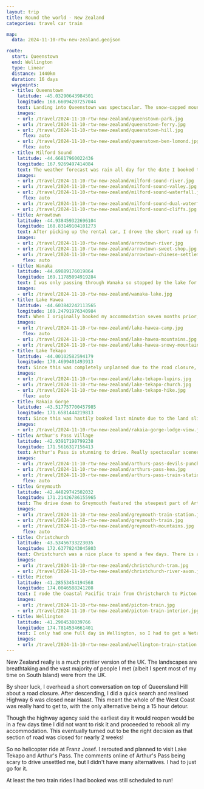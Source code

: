 ```yaml
---
layout: trip
title: Round the world - New Zealand
categories: travel car train

map:
  data: 2024-11-10-rtw-new-zealand.geojson

route:
  start: Queenstown
  end: Wellington
  type: Linear
  distance: 1440km
  duration: 16 days
  waypoints:
  - title: Queenstown
    latitude: -45.03290643984501
    longitude: 168.66094207257044
    text: Landing into Queenstown was spectacular. The snow-capped mountains and crisp fresh air was delightful. I planned five nights in Queenstown to acclimatise and get some hikes in. I walked around Queenstown Park, climbed Queenstown Hill and hiked up to Ben Lomond Saddle. The final stretch to Ben Lomond Summit was beyond my fitness level - the month of eating in Japan prior added some grams back on. Though Queenstown is well known for adventure sports, I unfortunately was not brave enough to try bungee jumping or paragliding.
    images:
    - url: /travel/2024-11-10-rtw-new-zealand/queenstown-park.jpg
    - url: /travel/2024-11-10-rtw-new-zealand/queenstown-ferry.jpg
    - url: /travel/2024-11-10-rtw-new-zealand/queenstown-hill.jpg
      flex: auto
    - url: /travel/2024-11-10-rtw-new-zealand/queenstown-ben-lomond.jpg
      flex: auto
  - title: Milford Sound
    latitude: -44.66817960022436
    longitude: 167.9269497414084
    text: The weather forecast was rain all day for the date I booked the tour to Milford Sound. I was tempted to change the date, but after some research it turned out rain was perfect conditions to visit! I was glad to book a tour as driving for 10 hours in one day on single lane twisty roads did not sound like fun. The tour guide was great and we stopped off at many places en route to Milford Sound. We hopped onto a cruise boat and took on the full force of the wind and rain to be rewarded with so many powerful waterfalls, penguins and seals. All in all, the fjordlands are an amazing place full of incredible scenery.
    images:
    - url: /travel/2024-11-10-rtw-new-zealand/milford-sound-river.jpg
    - url: /travel/2024-11-10-rtw-new-zealand/milford-sound-valley.jpg
    - url: /travel/2024-11-10-rtw-new-zealand/milford-sound-waterfall.jpg
      flex: auto
    - url: /travel/2024-11-10-rtw-new-zealand/milford-sound-dual-waterfall.jpg
    - url: /travel/2024-11-10-rtw-new-zealand/milford-sound-cliffs.jpg
  - title: Arrowtown
    latitude: -44.938459322696104
    longitude: 168.83149104101273
    text: After picking up the rental car, I drove the short road up from Queenstown to Arrowtown. The small village was very quaint - there is a nice loop to walk along the river and back through the main high street. Would recommend stopping by the sweet shop! The Chinese Settlement is also interesting to visit to learn a different side to the gold rush.
    images:
    - url: /travel/2024-11-10-rtw-new-zealand/arrowtown-river.jpg
    - url: /travel/2024-11-10-rtw-new-zealand/arrowtown-sweet-shop.jpg
    - url: /travel/2024-11-10-rtw-new-zealand/arrowtown-chinese-settlement.jpg
      flex: auto
  - title: Wanaka
    latitude: -44.69889176019864
    longitude: 169.11785094919284
    text: I was only passing through Wanaka so stopped by the lake for a short break and managed to get some nice photos of 'that Wanaka tree' which sits serenely in the lake. The mountain backdrop and lake foreground will feature a lot in any road trip through New Zealand's South Island.
    images:
    - url: /travel/2024-11-10-rtw-new-zealand/wanaka-lake.jpg
  - title: Lake Hawea
    latitude: -44.603842242113565
    longitude: 169.24791976340984
    text: When I originally booked my accommodation seven months prior, a lot of hotels were already gone or incredibly expensive in the Wanaka area. Thus, I ended up booked a lakeside cabin in Lake Hawea campsite. Though I would not have my camping gear with me, the cabin was well set up with electricity and a small kitchen! The views out of the window were amazing and the weather held up until sunset when the heavens opened. Given the temperatures plummeted at night I was very glad to not be in a tent or a campervan.
    images:
    - url: /travel/2024-11-10-rtw-new-zealand/lake-hawea-camp.jpg
      flex: auto
    - url: /travel/2024-11-10-rtw-new-zealand/lake-hawea-mountains.jpg
    - url: /travel/2024-11-10-rtw-new-zealand/lake-hawea-snowy-mountains.jpg
  - title: Lake Tekapo
    latitude: -44.00102582594179
    longitude: 170.4699401493913
    text: Since this was completely unplanned due to the road closure, I did not know what to expect from Lake Tekapo. Afterwards, this may have been the highlight of New Zealand for two reasons. Firstly, the hike up to Mt John Observatory was a great early morning workout. The descent via the lake shore was phenomenal and offered breathtaking views. Secondly, there is a small truck in a car park which sells the best fish and chips I have tasted in many many years. Seriously. The batter is light, crisp and brilliantly seasoned. The coleslaw is a nice touch to cut through the oil. Plus the views of Lake Tekapo when you eat is the cherry on top.
    images:
    - url: /travel/2024-11-10-rtw-new-zealand/lake-tekapo-lupins.jpg
    - url: /travel/2024-11-10-rtw-new-zealand/lake-tekapo-church.jpg
    - url: /travel/2024-11-10-rtw-new-zealand/lake-tekapo-hike.jpg
      flex: auto
  - title: Rakaia Gorge
    latitude: -43.517757700457985
    longitude: 171.6581444219813
    text: Since this was hastily booked last minute due to the land slips on highway 6, I randomly picked a place en route from Lake Tekapo to Arthur's Pass to break up the drive. I booked a couple nights here to take a rest day without much thought. There is not too much to do around here outside of ski season - the town of Methven is nice to stroll around with a well advertised 12km walking loop. Rakaia Gorge itself is nice to look out, just be careful of the water levels.
    images:
    - url: /travel/2024-11-10-rtw-new-zealand/rakaia-gorge-lodge-view.jpg
  - title: Arthur's Pass Village
    latitude: -42.93917198799238
    longitude: 171.5616317156413
    text: Arthur's Pass is stunning to drive. Really spectacular scenery at every turn, and there are many many turns! It is common to be stuck behind a slow vehicle; kudos to all the lorry drivers, I would certainly not be able to drive such large vehicles on small twisty roads. Upon arriving at Arthur's Pass Village, the hike up to Devil's Punchbowl waterfall is a must. There are many steps up and down though. Back in the village, the cafes are worth a visit also. I stayed a night in a nice place overlooking the railway station and had a fun time spotting the TranzAlpine train I will take the next day.
    images:
    - url: /travel/2024-11-10-rtw-new-zealand/arthurs-pass-devils-punchbowl-falls.jpg
    - url: /travel/2024-11-10-rtw-new-zealand/arthurs-pass-kea.jpg
    - url: /travel/2024-11-10-rtw-new-zealand/arthurs-pass-train-station.jpg
      flex: auto
  - title: Greymouth
    latitude: -42.44829742502032
    longitude: 171.21426786155965
    text: The drive down to Greymouth featured the steepest part of Arthur's Pass. Torrential rain made it even more scary. There are some places to pull up and stop to take photos, but when it is raining, you really just want to make it down the mountain safely. Hire car drop off at Greymouth train station was simple and check in for the TranzAlpine train was straight forward. Soon enough, I was on my way back through Arthur's Pass and across to Christchurch.
    images:
    - url: /travel/2024-11-10-rtw-new-zealand/greymouth-train-station.jpg
    - url: /travel/2024-11-10-rtw-new-zealand/greymouth-train.jpg
    - url: /travel/2024-11-10-rtw-new-zealand/greymouth-mountains.jpg
      flex: auto
  - title: Christchurch
    latitude: -43.53456733223035
    longitude: 172.63778243045803
    text: Christchurch was a nice place to spend a few days. There is ample to see and do in the CBD as well as easy bus rides away to the coast. The affects of the earthquakes are obvious for all to see - there are many car parking lots where buildings used to be, and the constant hum of building works provides a glimpse into what Christchurch might look like in the future. A tranquil stroll along the River Avon is highly recommended as well as breakfast in Riverside Market.
    images:
    - url: /travel/2024-11-10-rtw-new-zealand/christchurch-tram.jpg
    - url: /travel/2024-11-10-rtw-new-zealand/christchurch-river-avon.jpg
  - title: Picton
    latitude: -41.28553454194568
    longitude: 174.0046588241208
    text: I rode the Coastal Pacific train from Christchurch to Picton in Scenic Plus class (Scenic class was fully booked for my dates). There weren't many passengers so we all had our own table and the service was incredible. We were constantly given drinks and the food was very tasty and served at good intervals. The staff were engaging and conversed with all the passengers one by one. Both the TranzAlpine and and Coastal Pacific trains are considered tourist trains so I would recommend going Scenic Plus class - having travelled in both classes, the difference is worth the extra price, especially when there are not many trains in New Zealand. The Coastal Pacific links up with the Interislander ferry over to Wellington, so checked in luggage can automatically be transferred across for your convenience.
    images:
    - url: /travel/2024-11-10-rtw-new-zealand/picton-train.jpg
    - url: /travel/2024-11-10-rtw-new-zealand/picton-train-interior.jpg
  - title: Wellington
    latitude: -41.2904538039766
    longitude: 174.7814534661401
    text: I only had one full day in Wellington, so I had to get a Weta Workshop tour in. Pick up in the city centre was easy and enjoyable. We even had time to stop off at The Roxy Cinema! The Weta tour itself was amazing. It was so cool to see so many props - the cave trolls and the Sauron models were the highlights for me. The rest of the day was spent in the Te Papa museum and a stroll along the waterfront to wrap up a wonderful trip to New Zealand.
    images:
    - url: /travel/2024-11-10-rtw-new-zealand/wellington-train-station.jpg
---
```


New Zealand really is a much prettier version of the UK. The landscapes are breathtaking and the vast majority of people I met (albeit I spent most of my time on South Island) were from the UK.

By sheer luck, I overhead a short conversation on top of Queensland Hill about a road closure. After descending, I did a quick search and realised Highway 6 was closed near Haast. This meant the whole of the West Coast was really hard to get to, with the only alternative being a 15 hour detour.

Though the highway agency said the earliest day it would reopen would be in a few days time I did not want to risk it and proceeded to rebook all my accommodation. This eventually turned out to be the right decision as that section of road was closed for nearly 2 weeks!

So no helicopter ride at Franz Josef. I rerouted and planned to visit Lake Tekapo and Arthur's Pass. The comments online of Arthur's Pass being scary to drive unsettled me, but I didn't have many alternatives. I had to just go for it.

At least the two train rides I had booked was still scheduled to run!
